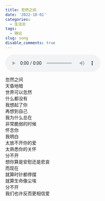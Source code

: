 ```yaml
---
title: 忽然之间
date: '2022-10-01'
categories:
  - 生活志
tags:
  - 随记
slug: song
disable_comments: true
---
```





<audio autoplay="autoplay" controls="controls" loop="loop" preload="auto"
            src="/songs/忽然之间_郑钧.mp3">
</audio>

忽然之间  
天昏地暗  
世界可以忽然  
什么都没有  
我想起了你  
再想到自己  
我为什么总在  
非常脆弱的时候  
怀念你  
我明白  
太放不开你的爱  
太熟悉你的关怀  
分不开  
想你算是安慰还是悲哀  
而现在  
就算时针都停摆  
就算生命像尘埃  
分不开  
我们也许反而更相信爱  




